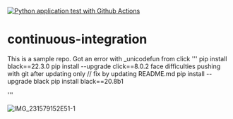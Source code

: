 [![Python application test with Github Actions](https://github.com/noahgift/continuous-integration/actions/workflows/main.yml/badge.svg)](https://github.com/noahgift/continuous-integration/actions/workflows/main.yml)

# continuous-integration
This is a sample repo.
Got an error with _unicodefun from click
'''
pip install black==22.3.0
pip install --upgrade click==8.0.2
face difficulties pushing with git after updating only // fix by updating README.md
pip install --upgrade black 
pip install black==20.8b1

'''

![IMG_231579152E51-1](https://user-images.githubusercontent.com/58792/159096348-dd6d4b9f-c247-4d23-8373-7540cd3dbb75.jpeg)
